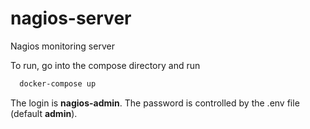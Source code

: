 # nagios-server
Nagios monitoring server

To run, go into the compose directory and run 

```bash
  docker-compose up
```

The login is **nagios-admin**. The password is controlled by the .env file (default **admin**).

